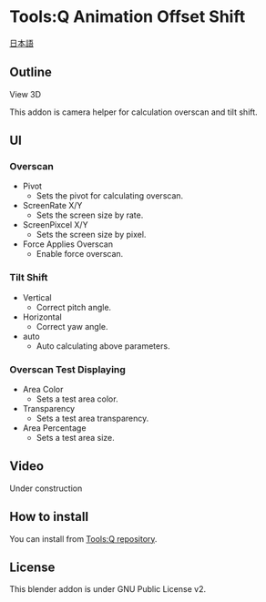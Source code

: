 # Tools:Q Animation Offset Shift

[日本語](README.md)

## Outline

View 3D

This addon is camera helper for calculation overscan and tilt shift.

## UI

### Overscan

- Pivot
  - Sets the pivot for calculating overscan.
- ScreenRate X/Y
  - Sets the screen size by rate.
- ScreenPixcel X/Y
  - Sets the screen size by pixel.
- Force Applies Overscan
  - Enable force overscan.

### Tilt Shift

- Vertical
  - Correct pitch angle.
- Horizontal
  - Correct yaw angle.
- auto
  - Auto calculating above parameters.

### Overscan Test Displaying

- Area Color
  - Sets a test area color.
- Transparency
  - Sets a test area transparency.
- Area Percentage
  - Sets a test area size.

## Video

Under construction

## How to install

You can install from [Tools:Q repository](https://github.com/Project-StudioQ/tools_q).

## License

This blender addon is under GNU Public License v2.
